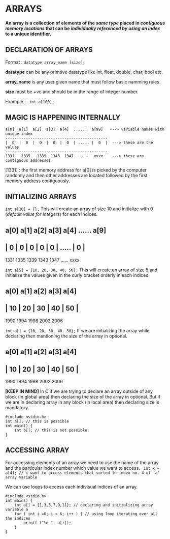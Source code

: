 # ARRAYS

**An array is a collection of elements of the *same type* placed in *contiguous memory locations* that can be *individually referenced by using an index* to a unique identifier.**





## DECLARATION OF ARRAYS
Format : 
` datatype array_name [size]; `

**datatype** can be any primtive datatype like int, float, double, char, bool etc.

**array_name** is any user given name that must follow basic namming rules.

**size** must be +ve and should be in the range of integer number.


Example : 
` int a[100];`


## MAGIC IS HAPPENING INTERNALLY
```
a[0]  a[1]  a[2]  a[3]  a[4]  ......  a[99]   ---> variable names with unique index
---------------------------------------------
|  0  |  0  |  0  |  0  |  0  | ..... |  0  |  ---> these are the values 
---------------------------------------------
1331   1335   1339  1343  1347 ......  xxxx    ---> these are contiguous addresses
```
[1331] : the first memory address for a[0] is picked by the computer randomly and then other addresses are located followed by the first memory address contiguously.





## INITIALIZING ARRAYS
``` int a[10] = {}; ```
This will create an array of size 10 and initialize with 0 (*default value for Integers*) for each indices.

 a[0]  a[1]  a[2]  a[3]  a[4]  ......  a[9] 
---------------------------------------------
|  0  |  0  |  0  |  0  |  0  | ..... |  0  | 
---------------------------------------------
1331   1335   1339  1343  1347 ......  xxxx 




``` int a[5] = {10, 20, 30, 40, 50}; ```
This will create an array of size 5 and initialize the values given in the curly bracket orderly in each indices.

 a[0]   a[1]   a[2]   a[3]   a[4]
------------------------------------
|  10  |  20  |  30  |  40  |  50  |
------------------------------------
1990    1994   1998   2002   2006 



``` int a[] = {10, 20, 30, 40. 50}; ```
If we are initializing the array while declaring then mantioning the size of the array in optional.

 a[0]   a[1]   a[2]   a[3]   a[4]
------------------------------------
|  10  |  20  |  30  |  40  |  50  |
------------------------------------
1990    1994   1998   2002   2006 


**[KEEP IN MIND]** In C if we are trying to declare an array outside of any block (in global area) then declaring the size of the array in optional. But if we are in declaring array in any block (in local area) then declaring size is mandatory.

```
#include <stdio.h>
int a[]; // this is possible 
int main() {
    int b[]; // this is not possible.
}
```






## ACCESSING ARRAY
For accessing elements of an array we need to use the name of the array and the particular index number which value we want to access.
``` int x = a[4]; // i want to access elements that sorted in index no. 4 of 'a' array variable```

We can use loops to access each indivisual indices of an array.
```
#include <stdio.h>
int main() {
    int a[] = {1,3,5,7,9,11}; // declaring and initializing array variable a
    for ( int i =0; i < 6; i++ ) { // using loop iterating over all the indices
        printf ("%d ", a[i]);
    }
}
```
